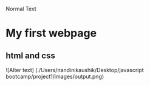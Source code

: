 Normal Text

# My first webpage
## html and css 
![Alter text] (./Users/nandinikaushik/Desktop/javascript bootcamp/project1/images/output.png)
